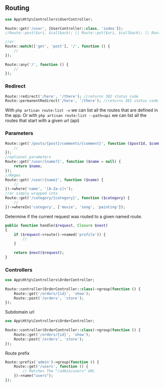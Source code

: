 ## Routing
```php
use App\Http\Controllers\UserController;
 
Route::get('/user', [UserController::class, 'index']);
//Route::post($uri, $callback); || Route::put($uri, $callback); || Route::patch($uri, $callback); ...

//or
Route::match(['get', 'post'], '/', function () {
    //
});
 
Route::any('/', function () {
    //
});
```

### Redirect
```php
Route::redirect('/here', '/there'); //returns 302 status code
Route::permanentRedirect('/here', '/there'); //returns 301 status code
```


With `php artisan route:list -v` we can list all the routes that are defined in the app.
Or with `php artisan route:list --path=api` we can list all the routes that start with a given url (api)


### Parameters

```php
Route::get('/posts/{post}/comments/{comment}', function ($postId, $commentId) {
    //
});
//optional parameters
Route::get('/user/{name?}', function ($name = null) {
    return $name;
});
//Regex
Route::get('/user/{name}', function ($name) {
    //
})->where('name', '[A-Za-z]+');
//or simply wrapped into
Route::get('/category/{category}', function ($category) {
    //
})->whereIn('category', ['movie', 'song', 'painting']);
```

Determine if the current request was routed to a given named route.
```php
public function handle($request, Closure $next)
{
    if ($request->route()->named('profile')) {
        //
    }
 
    return $next($request);
}
```

### Controllers
```php
use App\Http\Controllers\OrderController;
 
Route::controller(OrderController::class)->group(function () {
    Route::get('/orders/{id}', 'show');
    Route::post('/orders', 'store');
});
```
Subdomain url
```php
use App\Http\Controllers\OrderController;
 
Route::controller(OrderController::class)->group(function () {
    Route::get('/orders/{id}', 'show');
    Route::post('/orders', 'store');
});
```
Route prefix
```php
Route::prefix('admin')->group(function () {
    Route::get('/users', function () {
        // Matches The "/admin/users" URL
    })->name("users");
});
```